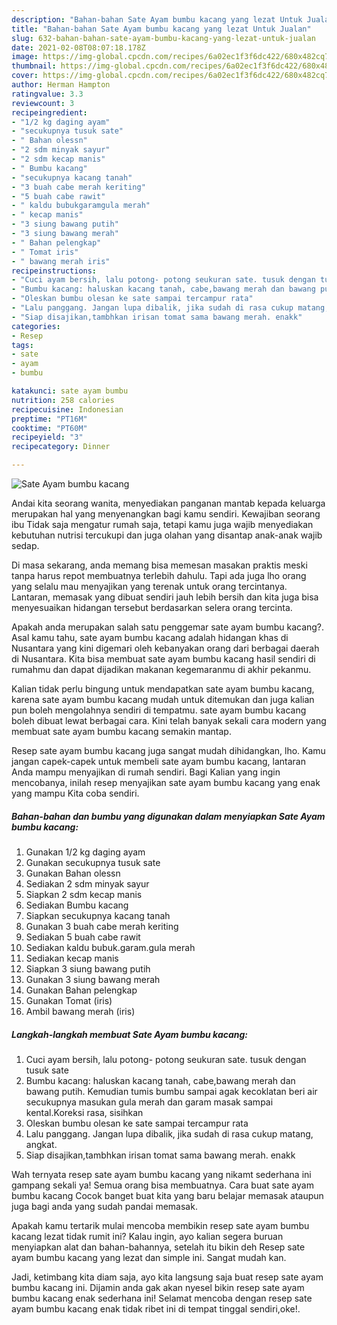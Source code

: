 ```yaml
---
description: "Bahan-bahan Sate Ayam bumbu kacang yang lezat Untuk Jualan"
title: "Bahan-bahan Sate Ayam bumbu kacang yang lezat Untuk Jualan"
slug: 632-bahan-bahan-sate-ayam-bumbu-kacang-yang-lezat-untuk-jualan
date: 2021-02-08T08:07:18.178Z
image: https://img-global.cpcdn.com/recipes/6a02ec1f3f6dc422/680x482cq70/sate-ayam-bumbu-kacang-foto-resep-utama.jpg
thumbnail: https://img-global.cpcdn.com/recipes/6a02ec1f3f6dc422/680x482cq70/sate-ayam-bumbu-kacang-foto-resep-utama.jpg
cover: https://img-global.cpcdn.com/recipes/6a02ec1f3f6dc422/680x482cq70/sate-ayam-bumbu-kacang-foto-resep-utama.jpg
author: Herman Hampton
ratingvalue: 3.3
reviewcount: 3
recipeingredient:
- "1/2 kg daging ayam"
- "secukupnya tusuk sate"
- " Bahan olessn"
- "2 sdm minyak sayur"
- "2 sdm kecap manis"
- " Bumbu kacang"
- "secukupnya kacang tanah"
- "3 buah cabe merah keriting"
- "5 buah cabe rawit"
- " kaldu bubukgaramgula merah"
- " kecap manis"
- "3 siung bawang putih"
- "3 siung bawang merah"
- " Bahan pelengkap"
- " Tomat iris"
- " bawang merah iris"
recipeinstructions:
- "Cuci ayam bersih, lalu potong- potong seukuran sate. tusuk dengan tusuk sate"
- "Bumbu kacang: haluskan kacang tanah, cabe,bawang merah dan bawang putih. Kemudian tumis bumbu sampai agak kecoklatan beri air secukupnya masukan gula merah dan garam masak sampai kental.Koreksi rasa, sisihkan"
- "Oleskan bumbu olesan ke sate sampai tercampur rata"
- "Lalu panggang. Jangan lupa dibalik, jika sudah di rasa cukup matang, angkat."
- "Siap disajikan,tambhkan irisan tomat sama bawang merah. enakk"
categories:
- Resep
tags:
- sate
- ayam
- bumbu

katakunci: sate ayam bumbu 
nutrition: 258 calories
recipecuisine: Indonesian
preptime: "PT16M"
cooktime: "PT60M"
recipeyield: "3"
recipecategory: Dinner

---
```



![Sate Ayam bumbu kacang](https://img-global.cpcdn.com/recipes/6a02ec1f3f6dc422/680x482cq70/sate-ayam-bumbu-kacang-foto-resep-utama.jpg)

Andai kita seorang wanita, menyediakan panganan mantab kepada keluarga merupakan hal yang menyenangkan bagi kamu sendiri. Kewajiban seorang ibu Tidak saja mengatur rumah saja, tetapi kamu juga wajib menyediakan kebutuhan nutrisi tercukupi dan juga olahan yang disantap anak-anak wajib sedap.

Di masa  sekarang, anda memang bisa memesan masakan praktis meski tanpa harus repot membuatnya terlebih dahulu. Tapi ada juga lho orang yang selalu mau menyajikan yang terenak untuk orang tercintanya. Lantaran, memasak yang dibuat sendiri jauh lebih bersih dan kita juga bisa menyesuaikan hidangan tersebut berdasarkan selera orang tercinta. 



Apakah anda merupakan salah satu penggemar sate ayam bumbu kacang?. Asal kamu tahu, sate ayam bumbu kacang adalah hidangan khas di Nusantara yang kini digemari oleh kebanyakan orang dari berbagai daerah di Nusantara. Kita bisa membuat sate ayam bumbu kacang hasil sendiri di rumahmu dan dapat dijadikan makanan kegemaranmu di akhir pekanmu.

Kalian tidak perlu bingung untuk mendapatkan sate ayam bumbu kacang, karena sate ayam bumbu kacang mudah untuk ditemukan dan juga kalian pun boleh mengolahnya sendiri di tempatmu. sate ayam bumbu kacang boleh dibuat lewat berbagai cara. Kini telah banyak sekali cara modern yang membuat sate ayam bumbu kacang semakin mantap.

Resep sate ayam bumbu kacang juga sangat mudah dihidangkan, lho. Kamu jangan capek-capek untuk membeli sate ayam bumbu kacang, lantaran Anda mampu menyajikan di rumah sendiri. Bagi Kalian yang ingin mencobanya, inilah resep menyajikan sate ayam bumbu kacang yang enak yang mampu Kita coba sendiri.

<!--inarticleads1-->

##### Bahan-bahan dan bumbu yang digunakan dalam menyiapkan Sate Ayam bumbu kacang:

1. Gunakan 1/2 kg daging ayam
1. Gunakan secukupnya tusuk sate
1. Gunakan  Bahan olessn
1. Sediakan 2 sdm minyak sayur
1. Siapkan 2 sdm kecap manis
1. Sediakan  Bumbu kacang
1. Siapkan secukupnya kacang tanah
1. Gunakan 3 buah cabe merah keriting
1. Sediakan 5 buah cabe rawit
1. Sediakan  kaldu bubuk.garam.gula merah
1. Sediakan  kecap manis
1. Siapkan 3 siung bawang putih
1. Gunakan 3 siung bawang merah
1. Gunakan  Bahan pelengkap
1. Gunakan  Tomat (iris)
1. Ambil  bawang merah (iris)




<!--inarticleads2-->

##### Langkah-langkah membuat Sate Ayam bumbu kacang:

1. Cuci ayam bersih, lalu potong- potong seukuran sate. tusuk dengan tusuk sate
1. Bumbu kacang: haluskan kacang tanah, cabe,bawang merah dan bawang putih. Kemudian tumis bumbu sampai agak kecoklatan beri air secukupnya masukan gula merah dan garam masak sampai kental.Koreksi rasa, sisihkan
1. Oleskan bumbu olesan ke sate sampai tercampur rata
1. Lalu panggang. Jangan lupa dibalik, jika sudah di rasa cukup matang, angkat.
1. Siap disajikan,tambhkan irisan tomat sama bawang merah. enakk




Wah ternyata resep sate ayam bumbu kacang yang nikamt sederhana ini gampang sekali ya! Semua orang bisa membuatnya. Cara buat sate ayam bumbu kacang Cocok banget buat kita yang baru belajar memasak ataupun juga bagi anda yang sudah pandai memasak.

Apakah kamu tertarik mulai mencoba membikin resep sate ayam bumbu kacang lezat tidak rumit ini? Kalau ingin, ayo kalian segera buruan menyiapkan alat dan bahan-bahannya, setelah itu bikin deh Resep sate ayam bumbu kacang yang lezat dan simple ini. Sangat mudah kan. 

Jadi, ketimbang kita diam saja, ayo kita langsung saja buat resep sate ayam bumbu kacang ini. Dijamin anda gak akan nyesel bikin resep sate ayam bumbu kacang enak sederhana ini! Selamat mencoba dengan resep sate ayam bumbu kacang enak tidak ribet ini di tempat tinggal sendiri,oke!.

